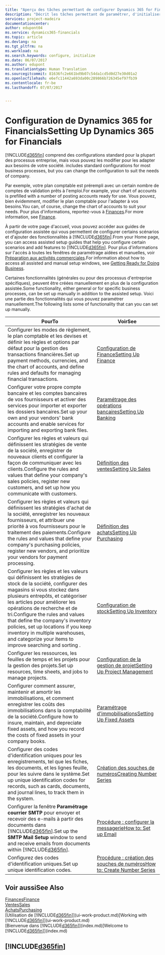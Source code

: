 ```yaml
---
title: "Aperçu des tâches permettant de configurer Dynamics 365 for Financials | Microsoft Docs"
description: "Décrit les tâches permettant de paramétrer, d'initialiser, et de configurer Dynamics 365 for Financials selon vos besoins."
services: project-madeira
documentationcenter: 
author: edupont04
ms.service: dynamics365-financials
ms.topic: article
ms.devlang: na
ms.tgt_pltfrm: na
ms.workload: na
ms.search.keywords: configure, initialize
ms.date: 06/07/2017
ms.author: edupont
ms.translationtype: Human Translation
ms.sourcegitcommit: 81636fc2e661bd9b07c54da1cd5d0d27e30d01a2
ms.openlocfilehash: e6efc11442a693da00c289866b726345ef97fb39
ms.contentlocale: fr-be
ms.lasthandoff: 07/07/2017


---
```

# <a name="setting-up-dynamics-365-for-financials"></a><span data-ttu-id="db630-103">Configuration de Dynamics 365 for Financials</span><span class="sxs-lookup"><span data-stu-id="db630-103">Setting Up Dynamics 365 for Financials</span></span>
[!INCLUDE[d365fin](includes/d365fin_md.md)]<span data-ttu-id="db630-104"> comprend des configurations standard pour la plupart des processus entreprise, mais vous pouvez les modifier pour les adapter aux besoins de votre société.</span><span class="sxs-lookup"><span data-stu-id="db630-104"> includes standard configurations for most business processes, but you can change the configuration to suit the needs of company.</span></span>

<span data-ttu-id="db630-105">Par exemple, votre plan comptable est prérempli avec un certain nombre de comptes de validation prêts à l'emploi.</span><span class="sxs-lookup"><span data-stu-id="db630-105">For example, your chart of accounts is prefilled with a number of posting accounts ready for use.</span></span> <span data-ttu-id="db630-106">Vous pouvez, bien évidemment, modifier le plan comptable pour l'adapter à vos besoins.</span><span class="sxs-lookup"><span data-stu-id="db630-106">You can, of course, change the chart of accounts to suit your needs.</span></span> <span data-ttu-id="db630-107">Pour plus d'informations, reportez-vous à [Finances](finance.md).</span><span class="sxs-lookup"><span data-stu-id="db630-107">For more information, see [Finance](finance.md).</span></span>

<span data-ttu-id="db630-108">À partir de votre page d'accueil, vous pouvez accéder aux guides de configuration assistée qui vous permettent de configurer certains scénarios et d'ajouter des fonctionnalités à [!INCLUDE[d365fin](includes/d365fin_md.md)].</span><span class="sxs-lookup"><span data-stu-id="db630-108">From your Home page, you can access assisted setup guides that help you configure certain scenarios and add features to [!INCLUDE[d365fin](includes/d365fin_md.md)].</span></span> <span data-ttu-id="db630-109">Pour plus d'informations sur l'accès à toutes les fenêtres de paramétrage aidées et manuelles, voir [Préparation aux activités commerciales](ui-get-ready-business.md).</span><span class="sxs-lookup"><span data-stu-id="db630-109">For information about how to access all assisted and manual setup windows, see [Getting Ready for Doing Business](ui-get-ready-business.md).</span></span>

<span data-ttu-id="db630-110">Certaines fonctionnalités (générales ou pour des processus d'entreprise spécifiques), peuvent être créées manuellement en plus de la configuration assistée.</span><span class="sxs-lookup"><span data-stu-id="db630-110">Some functionality, either general or for specific business processes, can be set up manually in addition to the assisted setup.</span></span> <span data-ttu-id="db630-111">Voici une partie des fonctionnalités qui vous pouvez paramétrer manuellement.</span><span class="sxs-lookup"><span data-stu-id="db630-111">The following lists some of functionality that can you can set up manually.</span></span>

| <span data-ttu-id="db630-112">Pour</span><span class="sxs-lookup"><span data-stu-id="db630-112">To</span></span> | <span data-ttu-id="db630-113">Voir</span><span class="sxs-lookup"><span data-stu-id="db630-113">See</span></span> |
| --- | --- |
| <span data-ttu-id="db630-114">Configurer les modes de règlement, le plan comptable et les devises et définir les règles et options par défaut pour la gestion des transactions financières.</span><span class="sxs-lookup"><span data-stu-id="db630-114">Set up payment methods, currencies, and the chart of accounts, and define rules and defaults for managing financial transactions.</span></span> |[<span data-ttu-id="db630-115">Configuration de Finance</span><span class="sxs-lookup"><span data-stu-id="db630-115">Setting Up Finance</span></span>](finance-setup-finance.md) |
| <span data-ttu-id="db630-116">Configurer votre propre compte bancaire et les comptes bancaires de vos fournisseurs et activer des services pour importer et exporter les dossiers bancaires.</span><span class="sxs-lookup"><span data-stu-id="db630-116">Set up your own and your vendors' bank accounts and enable services for importing and exporting bank files.</span></span> |[<span data-ttu-id="db630-117">Paramétrage des opérations bancaires</span><span class="sxs-lookup"><span data-stu-id="db630-117">Setting Up Banking</span></span>](bank-setup-banking.md) |
| <span data-ttu-id="db630-118">Configurer les règles et valeurs qui définissent les stratégies de vente de la société, enregistrer de nouveaux clients et configurer la façon de communiquer avec les clients.</span><span class="sxs-lookup"><span data-stu-id="db630-118">Configure the rules and values that define your company's sales policies, register new customers, and set up how you communicate with customers.</span></span> |[<span data-ttu-id="db630-119">Définition des ventes</span><span class="sxs-lookup"><span data-stu-id="db630-119">Setting Up Sales</span></span>](sales-setup-sales.md) |
| <span data-ttu-id="db630-120">Configurer les règles et valeurs qui définissent les stratégies d'achat de la société, enregistrer les nouveaux fournisseurs, et attribuer une priorité à vos fournisseurs pour le traitement des paiements.</span><span class="sxs-lookup"><span data-stu-id="db630-120">Configure the rules and values that define your company's purchasing policies, register new vendors, and prioritize your vendors for payment processing.</span></span> |[<span data-ttu-id="db630-121">Définition des achats</span><span class="sxs-lookup"><span data-stu-id="db630-121">Setting Up Purchasing</span></span>](purchasing-setup-purchasing.md) |
| <span data-ttu-id="db630-122">Configurer les règles et les valeurs qui définissent les stratégies de stock de la société, configurer des magasins si vous stockez dans plusieurs entrepôts, et catégoriser les articles pour améliorer les opérations de recherche et de tri.</span><span class="sxs-lookup"><span data-stu-id="db630-122">Configure the rules and values that define the company's inventory policies, set up locations if you keep inventory in multiple warehouses, and categorize your items to improve searching and sorting .</span></span> |[<span data-ttu-id="db630-123">Configuration de stock</span><span class="sxs-lookup"><span data-stu-id="db630-123">Setting Up Inventory</span></span>](inventory-setup-inventory.md) |
| <span data-ttu-id="db630-124">Configurer les ressources, les feuilles de temps et les projets pour la gestion des projets.</span><span class="sxs-lookup"><span data-stu-id="db630-124">Set up resources, time sheets, and jobs to manage projects.</span></span> |[<span data-ttu-id="db630-125">Configuration de la gestion de projet</span><span class="sxs-lookup"><span data-stu-id="db630-125">Setting Up Project Management</span></span>](projects-setup-projects.md) |
| <span data-ttu-id="db630-126">Configurer comment assurer, maintenir et amortir les immobilisations, et comment enregistrer les coûts des immobilisations dans la comptabilité de la société.</span><span class="sxs-lookup"><span data-stu-id="db630-126">Configure how to insure, maintain, and depreciate fixed assets, and how you record the costs of fixed assets in your company books.</span></span> |[<span data-ttu-id="db630-127">Paramétrage d'immobilisations</span><span class="sxs-lookup"><span data-stu-id="db630-127">Setting Up Fixed Assets</span></span>](fa-setup.md) |
| <span data-ttu-id="db630-128">Configurer des codes d'identification uniques pour les enregistrements, tel que les fiches, les documents, et les lignes feuille, pour les suivre dans le système.</span><span class="sxs-lookup"><span data-stu-id="db630-128">Set up unique identification codes for records, such as cards, documents, and journal lines, to track them in the system.</span></span> |[<span data-ttu-id="db630-129">Création des souches de numéros</span><span class="sxs-lookup"><span data-stu-id="db630-129">Creating Number Series</span></span>](ui-create-number-series.md) |
| <span data-ttu-id="db630-130">Configurer la fenêtre **Paramétrage courrier SMTP** pour envoyer et recevoir des e-mails à partir des documents dans [!INCLUDE[d365fin](includes/d365fin_md.md)].</span><span class="sxs-lookup"><span data-stu-id="db630-130">Set up the **SMTP Mail Setup** window to send and receive emails from documents within [!INCLUDE[d365fin](includes/d365fin_md.md)].</span></span> |[<span data-ttu-id="db630-131">Procédure : configurer la messagerie</span><span class="sxs-lookup"><span data-stu-id="db630-131">How to: Set up Email</span></span>](madeira-how-setup-email.md) |
| <span data-ttu-id="db630-132">Configurez des codes d'identification uniques.</span><span class="sxs-lookup"><span data-stu-id="db630-132">Set up unique identification codes.</span></span> |[<span data-ttu-id="db630-133">Procédure : création des souches de numéros</span><span class="sxs-lookup"><span data-stu-id="db630-133">How to: Create Number Series</span></span>](ui-create-number-series.md) |

## <a name="see-also"></a><span data-ttu-id="db630-134">Voir aussi</span><span class="sxs-lookup"><span data-stu-id="db630-134">See Also</span></span>
[<span data-ttu-id="db630-135">Finances</span><span class="sxs-lookup"><span data-stu-id="db630-135">Finance</span></span>](finance.md)  
[<span data-ttu-id="db630-136">Ventes</span><span class="sxs-lookup"><span data-stu-id="db630-136">Sales</span></span>](sales-manage-sales.md)  
[<span data-ttu-id="db630-137">Achats</span><span class="sxs-lookup"><span data-stu-id="db630-137">Purchasing</span></span>](purchasing-manage-purchasing.md)  
<span data-ttu-id="db630-138">[Utilisation de [!INCLUDE[d365fin](includes/d365fin_md.md)]](ui-work-product.md)</span><span class="sxs-lookup"><span data-stu-id="db630-138">[Working with [!INCLUDE[d365fin](includes/d365fin_md.md)]](ui-work-product.md)</span></span>  
<span data-ttu-id="db630-139">[Bienvenue dans [!INCLUDE[d365fin](includes/d365fin_long_md.md)]](index.md)</span><span class="sxs-lookup"><span data-stu-id="db630-139">[Welcome to [!INCLUDE[d365fin](includes/d365fin_long_md.md)]](index.md)</span></span>  

## [!INCLUDE[d365fin](includes/free_trial_md.md)]
